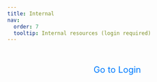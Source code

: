 ```yaml
---
title: Internal
nav:
  order: 7
  tooltip: Internal resources (login required)
---
```



<div style="text-align: center; margin-top: 50px;">
  <a href="notion.html" style="font-size: 20px; color: #007BFF; text-decoration: none;">Go to Login</a>
</div>



<!--
<style>
    #loginForm {
        display: flex;
        flex-direction: column;
        width: 300px;
        margin: 50px auto; /* Center the form and add vertical space */
        padding: 20px;
        border: 1px solid #ccc;
        border-radius: 10px;
        box-shadow: 0 4px 8px rgba(0, 0, 0, 0.1);
    }

    .input-group {
        margin-bottom: 15px;
    }

    label {
        font-weight: bold;
        margin-bottom: 5px;
        display: block;
    }

    input {
        width: 100%;
        padding: 8px;
        border: 1px solid #ccc;
        border-radius: 5px;
    }

    input[type="submit"] {
        margin-top: 10px;
        background-color: #007bff;
        color: white;
        border: none;
        padding: 10px;
        border-radius: 5px;
        cursor: pointer;
    }

    input[type="submit"]:hover {
        background-color: #0056b3;
    }

    .error-message {
        color: red;
        font-size: 0.9em;
        margin-top: -10px;
        margin-bottom: 10px;
    }
</style>

<form id="loginForm" onsubmit="return authenticate(event)">
    <div class="input-group">
        <label for="username">Username:</label>
        <input type="text" id="username" name="username" required>
    </div>
    <div class="input-group">
        <label for="password">Password:</label>
        <input type="password" id="password" name="password" required>
    </div>
    <input type="submit" value="Login">
</form>

<script>
    function authenticate(event) {
        event.preventDefault(); // Prevent form submission

        const validUsername = "test"; // Set your username here
        const validPassword = "test"; // Set your password here

        const usernameInput = document.getElementById("username").value.trim();
        const passwordInput = document.getElementById("password").value.trim();

        if (usernameInput !== validUsername || passwordInput !== validPassword) {
            alert("You don’t have access to this section. If you believe this is an error, please reach out to our lab manager.");
            return false;
        }

        // Redirect if both username and password are correct
        window.location.href = "https://www.notion.so/96e0c6e6f0d943029988054fd986bebf?v=23c4cb74bf1544c881156cb745594944"; // Replace with your desired redirect URL
        return false;
    }
</script>
-->
